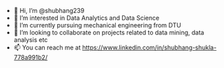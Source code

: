 - 👋 Hi, I’m @shubhang239
- 👀 I’m interested in Data Analytics and Data Science
- 🌱 I’m currently pursuing mechanical engineering from DTU
- 💞️ I’m looking to collaborate on projects related to data mining, data analysis etc
- 📫 You can reach me at https://www.linkedin.com/in/shubhang-shukla-778a991b2/

<!---
shubhang239/shubhang239 is a ✨ special ✨ repository because its `README.md` (this file) appears on your GitHub profile.
You can click the Preview link to take a look at your changes.
--->
